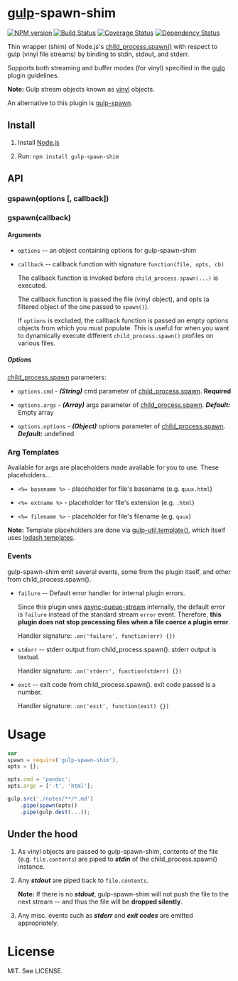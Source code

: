 [gulp](https://github.com/gulpjs/gulp)-spawn-shim
===============

[![NPM version](https://badge.fury.io/js/gulp-spawn-shim.png)](http://badge.fury.io/js/gulp-spawn-shim)
[![Build Status](https://travis-ci.org/Dashed/gulp-spawn-shim.png?branch=master)](https://travis-ci.org/Dashed/gulp-spawn-shim)
[![Coverage Status](https://coveralls.io/repos/Dashed/gulp-spawn-shim/badge.png?branch=master)](https://coveralls.io/r/Dashed/gulp-spawn-shim?branch=master)
[![Dependency Status](https://david-dm.org/Dashed/gulp-spawn-shim.png)](https://david-dm.org/Dashed/gulp-spawn-shim)

Thin wrapper (shim) of Node.js's [child_process.spawn()](http://nodejs.org/api/child_process.html#child_process_child_process_spawn_command_args_options) with respect to gulp (vinyl file streams) by binding to stdin, stdout, and stderr.

Supports both streaming and buffer modes (for vinyl) specified in the [gulp](https://github.com/gulpjs/gulp) plugin guidelines.

**Note:** Gulp stream objects known as [vinyl](https://github.com/wearefractal/vinyl) objects.

An alternative to this plugin is [gulp-spawn](https://github.com/hparra/gulp-spawn).


## Install

1. Install [Node.js](http://nodejs.org/)

2.  Run: `npm install gulp-spawn-shim`

## API

### gspawn(options [, callback])

### gspawn(callback)

#### Arguments

* `options` -- an object containing options for gulp-spawn-shim

* `callback` -- callback function with signature `function(file, opts, cb)`

   The callback function is invoked before `child_process.spawn(...)` is executed.

   The callback function is passed the file (vinyl object), and opts (a filtered object of the one passed to `spawn()`).

   If `options` is excluded, the callback function is passed an empty options objects from which you must populate. This is useful for when you want to dynamically execute different `child_process.spawn()` profiles on various files.

##### Options

[child_process.spawn](nodejs.org/api/child_process.html#child_process_child_process_spawn_command_args_options) parameters:

* `options.cmd` - ***(String)*** cmd parameter of [child_process.spawn](nodejs.org/api/child_process.html#child_process_child_process_spawn_command_args_options). **Required**

* `options.args` - ***(Array)*** args parameter of [child_process.spawn](nodejs.org/api/child_process.html#child_process_child_process_spawn_command_args_options). ***Default:*** Empty array

* `options.options` - ***(Object)*** options parameter of [child_process.spawn](nodejs.org/api/child_process.html#child_process_child_process_spawn_command_args_options). ***Default:*** undefined

### Arg Templates

Available for args are placeholders made available for you to use. These placeholders...

* `<%= basename %>` - placeholder for file's basename (e.g. `quux.html`)

* `<%= extname %>` - placeholder for file's extension (e.g. `.html`)

* `<%= filename %>` - placeholder for file's filename (e.g. `quux`)

**Note:** Template placeholders are done via [gulp-util.template()](https://github.com/gulpjs/gulp-util), which itself uses [lodash templates](http://lodash.com/docs#template).


### Events

gulp-spawn-shim emit several events, some from the plugin itself, and other from child_process.spawn().

* `failure` -- Default error handler for internal plugin errors.

   Since this plugin uses [async-queue-stream](https://github.com/Dashed/async-queue-stream/) internally, the default error is `failure` instead of the standard stream `error` event. Therefore, **this plugin does not stop processing files when a file coerce a plugin error**.

   Handler signature: `.on('failure', function(err) {})`

* `stderr` -- stderr output from child_process.spawn(). stderr output is textual.

   Handler signature: `.on('stderr', function(stderr) {})`

* `exit` -- exit code from child_process.spawn(). exit code passed is a number.

   Handler signature: `.on('exit', function(exit) {})`

Usage
=====

```js
var
spawn = require('gulp-spawn-shim'),
opts = {};

opts.cmd = 'pandoc';
opts.args = ['-t', 'html'];

gulp.src('./notes/**/*.md')
    .pipe(spawn(opts))
    .pipe(gulp.dest(...));
```

## Under the hood

1. As vinyl objects are passed to gulp-spawn-shim, contents of the file (e.g. `file.contents`) are piped to ***stdin*** of the child_process.spawn() instance.

2. Any ***stdout*** are piped back to `file.contents`.

   **Note:** If there is no ***stdout***, gulp-spawn-shim will not push the file to the next stream -- and thus the file will be **dropped silently**.

3. Any misc. events such as ***stderr*** and ***exit codes*** are emitted appropriately.


License
=======

MIT. See LICENSE.
